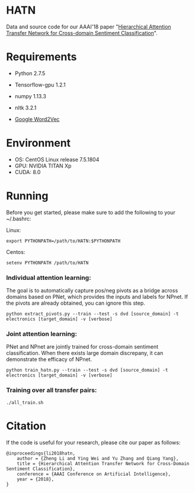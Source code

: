 # HATN

Data and source code for our AAAI'18 paper "[Hierarchical Attention Transfer Network for Cross-domain Sentiment Classification](https://www.aaai.org/ocs/index.php/AAAI/AAAI18/paper/view/16873/16149)". 

# Requirements
+ Python 2.7.5

+ Tensorflow-gpu 1.2.1

+ numpy 1.13.3

+ nltk 3.2.1 

+ [Google Word2Vec](https://code.google.com/archive/p/word2vec/)

# Environment
+ OS: CentOS Linux release 7.5.1804
+ GPU: NVIDIA TITAN Xp
+ CUDA: 8.0

# Running
Before you get started, please make sure to add the following to your ~/.bashrc:

Linux:
```
export PYTHONPATH=/path/to/HATN:$PYTHONPATH
```

Centos:
```
setenv PYTHONPATH /path/to/HATN
```

### Individual attention learning: 
The goal is to automatically capture pos/neg pivots as a bridge across domains based on PNet, which provides the inputs and labels for NPnet. If the pivots are already obtained, you can ignore this step.

```
python extract_pivots.py --train --test -s dvd [source_domain] -t electronics [target_domain] -v [verbose]
```
### Joint attention learning:
PNet and NPnet are jointly trained for cross-domain sentiment classification. When there exists large domain discrepany, it can demonstrate the efficacy of NPnet.

```
python train_hatn.py --train --test -s dvd [source_domain] -t electronics [target_domain] -v [verbose]
```
### Training over all transfer pairs:
```
./all_train.sh
```

# Citation

If the code is useful for your research, please cite our paper as follows:

```
@inproceedings{li2018hatn,
	author = {Zheng Li and Ying Wei and Yu Zhang and Qiang Yang},
	title = {Hierarchical Attention Transfer Network for Cross-Domain Sentiment Classification},
	conference = {AAAI Conference on Artificial Intelligence},
	year = {2018},
}
```
